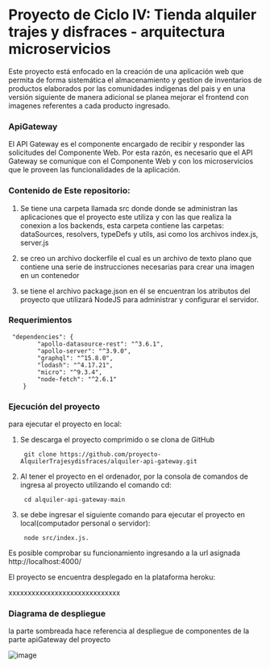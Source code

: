 # Proyecto de Ciclo IV: Tienda alquiler trajes y disfraces - arquitectura microservicios
Este proyecto está enfocado en la creación de una aplicación web que permita de forma sistemática el almacenamiento y gestion de inventarios de productos elaborados por las comunidades indigenas del pais y en una versión siguiente de manera adicional se planea mejorar el frontend con imagenes referentes a cada producto ingresado.

### ApiGateway
El API Gateway es el componente encargado de recibir y responder las solicitudes del Componente Web. Por esta razón, es necesario que el API Gateway se comunique con el Componente Web y con los microservicios que le proveen las funcionalidades de la aplicación.

### Contenido de Este repositorio: 

 1. Se tiene una carpeta llamada src donde donde se administran las aplicaciones que el proyecto este utiliza y con las que realiza la conexion a los backends, esta carpeta contiene las carpetas: dataSources, resolvers, typeDefs y utils, asi como los archivos index.js, server.js 

 2. se creo un archivo dockerfile el cual es un archivo de texto plano que contiene una serie de instrucciones necesarias para crear una imagen en un contenedor

 3. se tiene el archivo package.json en él se encuentran los atributos del proyecto que
utilizará NodeJS para administrar y configurar el servidor.

 ### Requerimientos 
```
 "dependencies": {
        "apollo-datasource-rest": "^3.6.1",
        "apollo-server": "^3.9.0",
        "graphql": "^15.8.0",
        "lodash": "^4.17.21",
        "micro": "^9.3.4",
        "node-fetch": "^2.6.1"
    }
```

### Ejecución del proyecto

para ejecutar el proyecto en local:

1. Se descarga el proyecto comprimido o se clona de GitHub
   ```
    git clone https://github.com/proyecto-AlquilerTrajesydisfraces/alquiler-api-gateway.git
   ```
2. Al tener el proyecto en el ordenador, por la consola de comandos de ingresa al proyecto utilizando el comando cd:
   ```
    cd alquiler-api-gateway-main
   ```
3. se debe ingresar el siguiente comando para ejecutar el proyecto en local(computador personal o servidor):

   ```
    node src/index.js.
   ```
 Es posible comprobar su funcionamiento ingresando a la url asignada http://localhost:4000/
 
El proyecto se encuentra desplegado en la plataforma heroku:

xxxxxxxxxxxxxxxxxxxxxxxxxxxxx

### Diagrama de despliegue 

la parte sombreada hace referencia al despliegue de componentes de la parte apiGateway del proyecto

![image](https://user-images.githubusercontent.com/84297258/176795133-8677baf5-a00a-4f2e-89e1-9f9d28bcfbe5.png)

